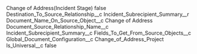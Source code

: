 <?xml version="1.0" encoding="UTF-8"?>
<CustomMetadata xmlns="http://soap.sforce.com/2006/04/metadata" xmlns:xsi="http://www.w3.org/2001/XMLSchema-instance" xmlns:xsd="http://www.w3.org/2001/XMLSchema">
    <label>Change of Address(Incident Stage)</label>
    <protected>false</protected>
    <values>
        <field>Destination_To_Source_Relationship__c</field>
        <value xsi:type="xsd:string">Incident_Subrecipient_Summary__r</value>
    </values>
    <values>
        <field>Document_Name_On_Source_Object__c</field>
        <value xsi:type="xsd:string">Change of Address</value>
    </values>
    <values>
        <field>Document_Source_Relationship_Name__c</field>
        <value xsi:type="xsd:string">Incident_Subrecipient_Summary__c</value>
    </values>
    <values>
        <field>Fields_To_Get_From_Source_Objects__c</field>
        <value xsi:nil="true"/>
    </values>
    <values>
        <field>Global_Document_Configuration__c</field>
        <value xsi:type="xsd:string">Change_of_Address_Project</value>
    </values>
    <values>
        <field>Is_Universal__c</field>
        <value xsi:type="xsd:boolean">false</value>
    </values>
</CustomMetadata>
